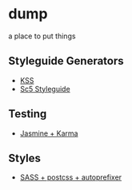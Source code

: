 # dump
a place to put things

## Styleguide Generators
* [KSS](kss)
* [Sc5 Styleguide](sc5-sg)

## Testing
* [Jasmine + Karma](testing)

## Styles
* [SASS + postcss + autoprefixer](styles)